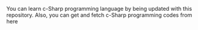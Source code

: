 You can learn c-Sharp programming language by being updated with this repository.
Also, you can get and fetch c-Sharp programming codes from here

